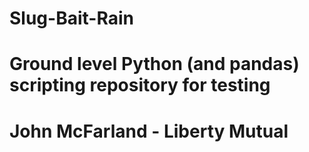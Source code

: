 # Slug-Bait-Rain
# Ground level Python (and pandas) scripting repository for testing 
# John McFarland - Liberty Mutual
